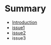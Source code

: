 # Summary

* [Introduction](README.md)
* [issue1](Issue1/README.md)
* [issue2](issue2/README.md)
* issue3

